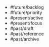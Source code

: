 - #future/backlog 
- #future/priority
- #present/active 
- #present/focus 
- #past/draft 
- #past/reference
- #past/archive